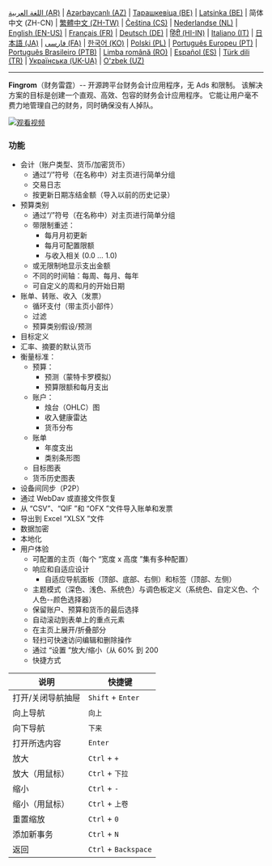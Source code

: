 [اللغة العربية (AR)](./about_ar.md) |
[Azərbaycanlı (AZ)](./about_az.md) |
[Тарашкевіца (BE)](./about_be.md) |
[Latsinka (BE)](./about_be_EU.md) |
简体中文 (ZH-CN) |
[繁體中文 (ZH-TW)](./about_zh_TW.md) |
[Čeština (CS)](./about_cs.md) |
[Nederlandse (NL)](./about_nl.md) |
[English (EN-US)](./about_en.md) |
[Français (FR)](./about_fr.md) |
[Deutsch (DE)](./about_de.md) |
[हिंदी (HI-IN)](./about_hi.md) |
[Italiano (IT)](./about_it.md) |
[日本語 (JA)](./about_ja.md) |
[فارسی (FA)](./about_fa.md) |
[한국어 (KO)](./about_ko.md) |
[Polski (PL)](./about_pl.md) |
[Português Europeu (PT)](./about_pt.md) |
[Português Brasileiro (PTB)](./about_pt_BR.md) |
[Limba română (RO)](./about_ro.md) |
[Español (ES)](./about_es.md) |
[Türk dili (TR)](./about_tr.md) |
[Українська (UK-UA)](./about_uk.md) |
[O'zbek (UZ)](./about_uz.md)

---

**Fingrom**（财务雷霆）-- 开源跨平台财务会计应用程序，无 Ads 和限制。
该解决方案的目标是创建一个直观、高效、包容的财务会计应用程序。
它能让用户毫不费力地管理自己的财务，同时确保没有人掉队。

[![观看视频](../images/presentation_en.png)](https://youtu.be/sNTbpILLsOw)

### 功能
- 会计（账户类型、货币/加密货币）
  - 通过“/”符号（在名称中）对主页进行简单分组
  - 交易日志
  - 按更新日期冻结金额（导入以前的历史记录）
- 预算类别
  - 通过“/”符号（在名称中）对主页进行简单分组
  - 带限制重述：
    - 每月月初更新
    - 每月可配置限额
    - 与收入相关 (0.0 ... 1.0)
  - 或无限制地显示支出金额
  - 不同的时间轴：每周、每月、每年
  - 可自定义的周和月的开始日期
- 账单、转账、收入（发票）
  - 循环支付（带主页小部件）
  - 过滤
  - 预算类别假设/预测
- 目标定义
- 汇率、摘要的默认货币
- 衡量标准：
  - 预算：
    - 预测（蒙特卡罗模拟）
    - 预算限额和每月支出
  - 账户：
    - 烛台（OHLC）图
    - 收入健康雷达
    - 货币分布
  - 账单
    - 年度支出
    - 类别条形图
  - 目标图表
  - 货币历史图表
- 设备间同步（P2P）
- 通过 WebDav 或直接文件恢复
- 从 “CSV”、“QIF ”和 “OFX ”文件导入账单和发票
- 导出到 Excel “XLSX ”文件
- 数据加密
- 本地化
- 用户体验
  - 可配置的主页（每个 “宽度 x 高度 ”集有多种配置）
  - 响应和自适应设计
    - 自适应导航面板（顶部、底部、右侧）和标签（顶部、左侧）
  - 主题模式（深色、浅色、系统色）与调色板定义（系统色、自定义色、个人色--颜色选择器）
  - 保留账户、预算和货币的最后选择
  - 自动滚动到表单上的重点元素
  - 在主页上展开/折叠部分
  - 轻扫可快速访问编辑和删除操作
  - 通过 “设置 ”放大/缩小（从 60% 到 200
  - 快捷方式

| 说明                        | 快捷键                        |
| --------------------------- | ---------------------------- |
| 打开/关闭导航抽屉            | `Shift` + `Enter`             |
| 向上导航                     | `向上`                       |
| 向下导航                    | `下来`                        |
| 打开所选内容                 | `Enter`                      |
| 放大                        | `Ctrl` + `+`                  |
| 放大（用鼠标）               | `Ctrl` + `下拉`               |
| 缩小                        | `Ctrl` + `-`                  |
| 缩小（用鼠标）               | `Ctrl` + `上卷`               |
| 重置缩放                    | `Ctrl` + `0`                  |
| 添加新事务                   | `Ctrl` + `N`                 |
| 返回                        | `Ctrl` + `Backspace`          |
<!--
| 编辑选中的项目               | `Ctrl` + `E`                  |
| 删除选中的项目               | `Ctrl` + `D`                  |
-->
